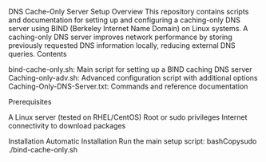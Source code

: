 DNS Cache-Only Server Setup
Overview
This repository contains scripts and documentation for setting up and configuring a caching-only DNS server using BIND (Berkeley Internet Name Domain) on Linux systems. A caching-only DNS server improves network performance by storing previously requested DNS information locally, reducing external DNS queries.
Contents

bind-cache-only.sh: Main script for setting up a BIND caching DNS server
Caching-only-adv.sh: Advanced configuration script with additional options
Caching-Only-DNS-Server.txt: Commands and reference documentation

Prerequisites

A Linux server (tested on RHEL/CentOS)
Root or sudo privileges
Internet connectivity to download packages

Installation
Automatic Installation
Run the main setup script:
bashCopysudo ./bind-cache-only.sh
